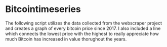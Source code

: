# Bitcointimeseries
The following script utilizes the data collected from the webscraper project and creates a graph of every bitcoin price since 2017. I also included a line which connects the lowest price with the highest to really appreciate how much Bitcoin has increased in value thorughout the years. 
